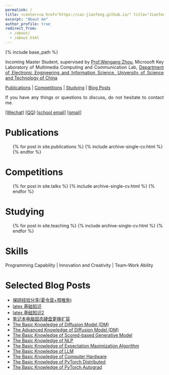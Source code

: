 ```yaml
---
permalink: /
title: <center><a href="https://cai-jianfeng.github.io/" title="Jianfeng Cai">Jianfeng Cai (蔡建峰)</a></center>
excerpt: "About me"
author_profile: true
redirect_from: 
  - /about/
  - /about.html
---
```


{% include base_path %}

<p style="text-align:justify; text-justify:inter-ideograph;">Incoming Master Student, supervised by <a href="http://staff.ustc.edu.cn/~zhwg/index.html" title="Wengang Zhou" target="_blank">Prof.Wengang Zhou</a>,
Microsoft Key Laboratory of Multimedia Computing and Communication Lab, 
<a href="https://eeis.ustc.edu.cn/main.htm" title="eeis-ustc" target="_blank">Department of Electronic Engineering and Information Science, University of Science and Technology of China</a></p>

<p style="text-align:justify; text-justify:inter-ideograph;"><a href="https://cai-jianfeng.github.io/publications/" title="publications">Publications</a> | <a href="https://cai-jianfeng.github.io/talks/" title="competitions">Competitions</a> | <a href="https://cai-jianfeng.github.io/teaching/" title="studying">Studying</a> | <a href="https://cai-jianfeng.github.io/year-archive/" title="blog">Blog Posts</a></p>

<p style="text-align:justify; text-justify:inter-ideograph;">If you have any things or questions to discuss, do not hesitate to contact me.</p>

[[Wechat](/images/wechat.jpg)] [[QQ](/images/qq.jpg)] [<a href="mailto:jfcai_1@stu.xidian.edu.cn" title="publications">school email</a>] [<a href="mailto:cjf1622613693@gmail.com" title="publications">gmail</a>]

Publications
======
  <ul>{% for post in site.publications %}
    {% include archive-single-cv.html %}
  {% endfor %}</ul>

Competitions
======
  <ul>{% for post in site.talks %}
    {% include archive-single-cv.html %}
  {% endfor %}</ul>

Studying
======
  <ul>{% for post in site.teaching %}
    {% include archive-single-cv.html %}
  {% endfor %}</ul>

Skills
======
<p style="text-align:justify; text-justify:inter-ideograph;">Programming Capability | Innovation and Creativity | Team-Work Ability</p>

Selected Blog Posts
======

<ul><li><a href="https://cai-jianfeng.github.io/posts/2023/09/blog-post-graduate-interview-experience/" target="_blank">保研经验分享(夏令营+预推免)</a></li>
<li><a href="https://cai-jianfeng.github.io/posts/2023/10/blog-latex-basic/" target="_blank">latex 基础知识</a></li>
<li><a href="https://cai-jianfeng.github.io/posts/2023/10/blog-latex-basic-2/" target="_blank">latex 基础知识2</a></li>
<li><a href="https://cai-jianfeng.github.io/posts/2023/11/blog-ssd-replacement/" target="_blank">笔记本电脑固态硬盘更换扩容</a></li>
<li><a href="https://cai-jianfeng.github.io/posts/2023/11/blog-diffusion-model/" target="_blank">The Basic Knowledge of Diffusion Model (DM)</a></li>
<li><a href="https://cai-jianfeng.github.io/posts/2023/11/blog-improved-diffusion-model/" target="_blank">The Advanced Knowledge of Diffusion Model (DM)</a></li>
<li><a href="https://cai-jianfeng.github.io/posts/2023/11/blog-score-based-generative-model/" target="_blank">The Basic Knowledge of Scored-based Generative Model</a></li>
<li><a href="https://cai-jianfeng.github.io/posts/2023/11/blog-NLP-basic-knowledge" target="_blank">The Basic Knowledge of NLP</a></li>
<li><a href="https://cai-jianfeng.github.io/posts/2023/12/blog-em_algorithm" target="_blank">The Basic Knowledge of Expectation Maximization Algorithm</a></li>
<li><a href="https://cai-jianfeng.github.io/posts/2023/12/blog-llm" target="_blank">The Basic Knowledge of LLM</a></li>
<li><a href="https://cai-jianfeng.github.io/post/2023/12/blog-hardware" target="_blank">The Basic Knowledge of Computer Hardware</a></li>
<li><a href="https://cai-jianfeng.github.io/posts/2023/12/blog-code-pytorch-distributed/" target="_blank">The Basic Knowledge of PyTorch Distributed</a></li>
<li><a href="https://cai-jianfeng.github.io/posts/2023/12/blog-code-pytorch-autograd/" target="_blank">The Basic Knowledge of PyTorch Autograd</a></li></ul>